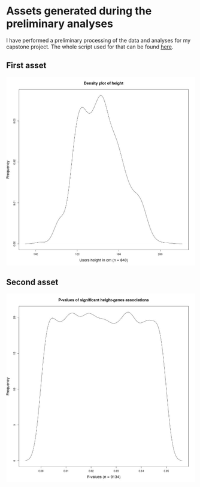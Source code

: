 # Assets generated during the preliminary analyses

I have performed a preliminary processing of the data and analyses for my capstone project. The whole script used for that can be found [here](https://github.com/dtortosa/capstone_project/blob/f4b446cda1417e4c871ad62baf4865bedb6ced77/scripts/assets_script_v1.R).

## First asset

![Height density plot](/results/prelim_results/height_density_plot.jpeg)

## Second asset

![P-values density plot](/results/prelim_results/signi_results_density_plot.jpeg)
